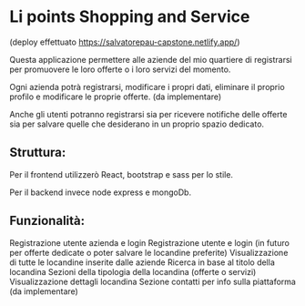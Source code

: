# Li points Shopping and Service
(deploy effettuato https://salvatorepau-capstone.netlify.app/)

Questa applicazione permettere alle aziende del mio quartiere di registrarsi per promuovere le loro offerte o i loro servizi del momento.

Ogni azienda potrà registrarsi, modificare i propri dati, eliminare il proprio profilo e modificare le proprie offerte. (da implementare)

Anche gli utenti potranno registrarsi sia per ricevere notifiche delle offerte sia per salvare quelle che desiderano in un proprio spazio dedicato.

## Struttura:

Per il frontend utilizzerò React, bootstrap e sass per lo stile. 

Per il backend invece node express e mongoDb.

## Funzionalità:

Registrazione utente azienda e login
Registrazione utente e login (in futuro per offerte dedicate o poter salvare le locandine preferite)
Visualizzazione di tutte le locandine inserite dalle aziende
Ricerca in base al titolo della locandina
Sezioni della tipologia della locandina (offerte o servizi)
Visualizzazione dettagli locandina
Sezione contatti per info sulla piattaforma (da implementare)